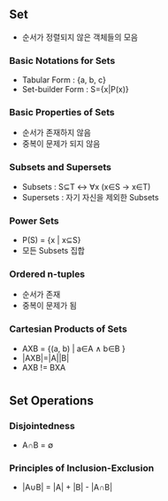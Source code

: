 ## Set
- 순서가 정렬되지 않은 객체들의 모음
### Basic Notations for Sets
- Tabular Form : {a, b, c}
- Set-builder Form : S={x|P(x)}
### Basic Properties of Sets
- 순서가 존재하지 않음
- 중복이 문제가 되지 않음
### Subsets and Supersets
- Subsets : S⊆T <-> ∀x (x∈S -> x∈T)
- Supersets : 자기 자신을 제외한 Subsets
### Power Sets
- P(S) = {x | x⊆S}
- 모든 Subsets 집합
### Ordered n-tuples
- 순서가 존재
- 중복이 문제가 됨
### Cartesian Products of Sets
- AXB = {(a, b) | a∈A ∧ b∈B }
- |AXB|=|A||B|
- AXB != BXA

#
## Set Operations
### Disjointedness
-  A∩B = ∅
### Principles of Inclusion-Exclusion
- |A∪B| = |A| + |B| - |A∩B|